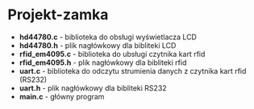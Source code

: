 # Projekt-zamka

- **hd44780.c** - biblioteka do obsługi wyświetlacza LCD
- **hd44780.h** - plik nagłówkowy dla bibliteki LCD
- **rfid_em4095.c** - biblioteka do ubsługi czytnika kart rfid
- **rfid_em4095.h** - plik nagłówkowy dla bibliteki rfid
- **uart.c** - biblioteka do odczytu strumienia danych z czytnika kart rfid (RS232)
- **uart.h** - plik nagłówkowy dla bibliteki RS232 	
- **main.c** - główny program
